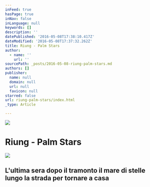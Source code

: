 ```yaml
---
inFeed: true
hasPage: true
inNav: false
inLanguage: null
keywords: []
description: ''
datePublished: '2016-05-08T17:38:10.417Z'
dateModified: '2016-05-08T17:37:32.262Z'
title: Riung - Palm Stars
author:
  - name: ''
    url: ''
sourcePath: _posts/2016-05-08-riung-palm-stars.md
authors: []
publisher:
  name: null
  domain: null
  url: null
  favicon: null
starred: false
url: riung-palm-stars/index.html
_type: Article

---
```

![](https://the-grid-user-content.s3-us-west-2.amazonaws.com/47bbbf2d-1e38-4c08-98b7-466571748c42.jpg)

# Riung - Palm Stars
![](https://s3-us-west-2.amazonaws.com/the-grid-img/p/918146f15642e81d96127d40882c96f08521e74f.jpg)

## L'ultima sera dopo il tramonto il mare di stelle lungo la strada per tornare a casa